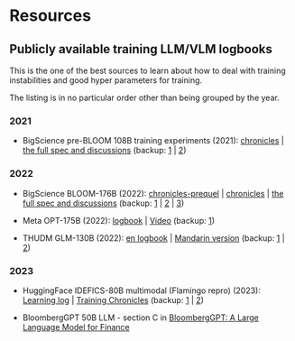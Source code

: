 # Resources


## Publicly available training LLM/VLM logbooks

This is the one of the best sources to learn about how to deal with training instabilities and good hyper parameters for training.

The listing is in no particular order other than being grouped by the year.

### 2021

- BigScience pre-BLOOM 108B training experiments (2021):
[chronicles](https://github.com/bigscience-workshop/bigscience/blob/master/train/tr8-104B-wide/chronicles.md) |
[the full spec and discussions](https://github.com/bigscience-workshop/bigscience/blob/master/train/tr8-104B-wide)
(backup:
[1](https://github.com/stas00/bigscience-backup/blob/master/train/tr8-104B-wide/chronicles.md) |
[2](https://github.com/stas00/bigscience-backup/blob/master/train/tr8-104B-wide))

### 2022

- BigScience BLOOM-176B (2022):
[chronicles-prequel](https://github.com/bigscience-workshop/bigscience/blob/master/train/tr11-176B-ml/chronicles-prequel.md) |
[chronicles](https://github.com/bigscience-workshop/bigscience/blob/master/train/tr11-176B-ml/chronicles.md) |
[the full spec and discussions](https://github.com/bigscience-workshop/bigscience/blob/master/train/tr11-176B-ml/)
(backup:
[1](https://github.com/stas00/bigscience-backup/blob/master/train/tr11-176B-ml/chronicles-prequel.md) |
[2](https://github.com/stas00/bigscience-backup/blob/master/train/tr11-176B-ml/chronicles.md) |
[3](https://github.com/stas00/bigscience-backup/blob/master/train/tr11-176B-ml/))

- Meta OPT-175B (2022):
 [logbook](https://github.com/facebookresearch/metaseq/tree/main/projects/OPT/chronicles) | [Video](https://www.youtube.com/watch?v=p9IxoSkvZ-M) (backup: [1](https://github.com/stas00/metaseq-backup/tree/main/projects/OPT/chronicles))

- THUDM GLM-130B (2022): [en logbook](https://github.com/THUDM/GLM-130B/blob/main/logs/main-log-en.md) | [Mandarin version](https://github.com/THUDM/GLM-130B/blob/main/logs/main-log.md) (backup:  [1](https://github.com/stas00/GLM-130B-backup/blob/main/logs/main-log-en.md) | [2](https://github.com/stas00/GLM-130B-backup/blob/main/logs/main-log.md))



### 2023

- HuggingFace IDEFICS-80B multimodal (Flamingo repro) (2023): [Learning log](https://github.com/huggingface/m4-logs/blob/master/memos/README.md) | [Training Chronicles](https://github.com/huggingface/m4-logs/blob/master/tr-190-80b/chronicles.md) (backup: [1](https://github.com/stas00/m4-logs-backup/blob/master/memos/README.md) | [2](https://github.com/stas00/m4-logs-backup/blob/master/tr-190-80b/chronicles.md))


- BloombergGPT 50B LLM - section C in [BloombergGPT: A Large Language Model for Finance](https://arxiv.org/abs/2303.17564)
